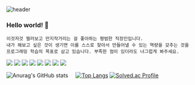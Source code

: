 ![header](https://capsule-render.vercel.app/api?type=waving&color=auto&height=300&section=header&text=JUNG-SUUUN&fontSize=90)
### Hello world! 👋

``` 
이것저것 찔러보고 만지작거리는 걸 좋아하는 평범한 직장인입니다.
내가 해보고 싶은 것이 생기면 이를 스스로 찾아서 만들어낼 수 있는 역량을 갖추는 것을 
프로그래밍 학습의 목표로 삼고 있습니다. 부족한 점이 있더라도 너그럽게 봐주세요.
``` 
<img src="https://img.shields.io/badge/html5-E34F26?style=for-the-badge&logo=html5&logoColor=white"> <img src="https://img.shields.io/badge/css3-1572B6?style=for-the-badge&logo=css3&logoColor=white">
<img src="https://img.shields.io/badge/MySQL-4479A1?style=for-the-badge&logo=MySQL&logoColor=white">
<img src="https://img.shields.io/badge/php-777BB4?style=for-the-badge&logo=php&logoColor=white">
<img src="https://img.shields.io/badge/javascript-F7DF1E?style=for-the-badge&logo=javascript&logoColor=white">
<img src="https://img.shields.io/badge/C-A8B9CC?style=for-the-badge&logo=C&logoColor=white">
<img src="https://img.shields.io/badge/Python-3776AB?style=for-the-badge&logo=Python&logoColor=white">
<img src="https://img.shields.io/badge/arduino-00979D?style=for-the-badge&logo=arduino&logoColor=white">



![Anurag's GitHub stats](https://github-readme-stats.vercel.app/api?username=jung-suuun&show_icons=true&theme=radical) &nbsp; &nbsp; [![Top Langs](https://github-readme-stats.vercel.app/api/top-langs/?username=jung-suuun)](https://github.com/jung-suuun/github-readme-stats)
[![Solved.ac Profile](http://mazassumnida.wtf/api/v2/generate_badge?boj=jty001002)](https://solved.ac/jty001002/)

<!--
**jung-suuun/jung-suuun** is a ✨ _special_ ✨ repository because its `README.md` (this file) appears on your GitHub profile.

Here are some ideas to get you started:

- 🔭 I’m currently working on ...
- 🌱 I’m currently learning ...
- 👯 I’m looking to collaborate on ...
- 🤔 I’m looking for help with ...
- 💬 Ask me about ...
- 📫 How to reach me: ...
- 😄 Pronouns: ...
- ⚡ Fun fact: ...
-->
